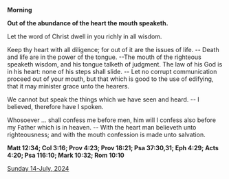 **Morning**

**Out of the abundance of the heart the mouth speaketh.**
 
Let the word of Christ dwell in you richly in all wisdom.
 
Keep thy heart with all diligence; for out of it are the issues of life. -- Death and life are in the power of the tongue. --The mouth of the righteous speaketh wisdom, and his tongue talketh of judgment. The law of his God is in his heart: none of his steps shall slide. -- Let no corrupt communication proceed out of your mouth, but that which is good to the use of edifying, that it may minister grace unto the hearers.
 
We cannot but speak the things which we have seen and heard. -- I believed, therefore have I spoken.
 
Whosoever ... shall confess me before men, him will I confess also before my Father which is in heaven. -- With the heart man believeth unto righteousness; and with the mouth confession is made unto salvation.  

**Matt 12:34; Col 3:16; Prov 4:23; Prov 18:21; Psa 37:30,31; Eph 4:29; Acts 4:20; Psa 116:10; Mark 10:32; Rom 10:10**

[Sunday 14-July, 2024](https://t.me/daily_light)
